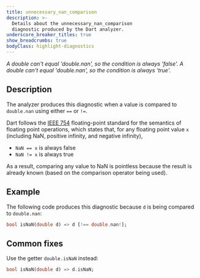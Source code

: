 ```yaml
---
title: unnecessary_nan_comparison
description: >-
  Details about the unnecessary_nan_comparison
  diagnostic produced by the Dart analyzer.
underscore_breaker_titles: true
show_breadcrumbs: true
bodyClass: highlight-diagnostics
---
```


_A double can't equal 'double.nan', so the condition is always 'false'._
_A double can't equal 'double.nan', so the condition is always 'true'._

## Description

The analyzer produces this diagnostic when a value is compared to
`double.nan` using either `==` or `!=`.

Dart follows the [IEEE 754] floating-point standard for the semantics of
floating point operations, which states that, for any floating point value
`x` (including NaN, positive infinity, and negative infinity),
- `NaN == x` is always false
- `NaN != x` is always true

As a result, comparing any value to NaN is pointless because the result is
already known (based on the comparison operator being used).

## Example

The following code produces this diagnostic because `d` is being compared
to `double.nan`:

```dart
bool isNaN(double d) => d [!== double.nan!];
```

## Common fixes

Use the getter `double.isNaN` instead:

```dart
bool isNaN(double d) => d.isNaN;
```

[IEEE 754]: https://en.wikipedia.org/wiki/IEEE_754
